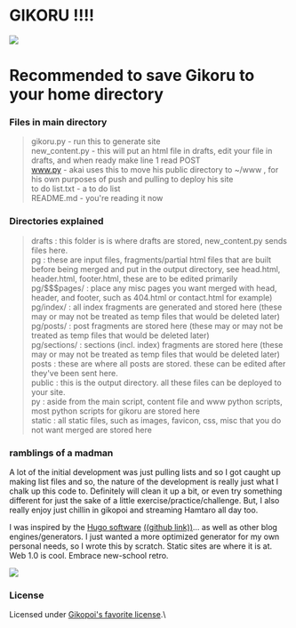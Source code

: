 # GIKORU !!!!
![](https://booru.gikopoi.com/_images/1675480a36b6a1c8cbb815a1fa9fd93b/184%20-%20gikoru.png)

# Recommended to save Gikoru to your home directory

### Files in main directory
>gikoru.py - run this to generate site\
>new_content.py - this will put an html file in drafts, edit your file in drafts, and when ready make line 1 read POST\
>www.py - akai uses this to move his public directory to ~/www , for his own purposes of push and pulling to deploy his site\
>to do list.txt - a to do list\
>README.md - you're reading it now

### Directories explained

>drafts : this folder is is where drafts are stored, new_content.py sends files here.\
>pg : these are input files, fragments/partial html files that are built before being merged and put in the output directory, see head.html, header.html, footer.html, these are to be edited primarily\
>pg/$$$pages/ : place any misc pages you want merged with head, header, and footer, such as 404.html or contact.html for example)\
>pg/index/ : all index fragments are generated and stored here (these may or may not be treated as temp files that would be deleted later)\
>pg/posts/ : post fragments are stored here (these may or may not be treated as temp files that would be deleted later)\
>pg/sections/ : sections (incl. index) fragments are stored here (these may or may not be treated as temp files that would be deleted later)\
>posts : these are where all posts are stored. these can be edited after they've been sent here.\
>public : this is the output directory. all these files can be deployed to your site.\
>py : aside from the main script, content file and www python scripts, most python scripts for gikoru are stored here\
static : all static files, such as images, favicon, css, misc that you do not want merged are stored here

### ramblings of a madman

A lot of the initial development was just pulling lists and so I got caught up making list files and so, the nature of the development is really just what I chalk up this code to. Definitely will clean it up a bit, or even try something different for just the sake of a little exercise/practice/challenge.
But, I also really enjoy just chillin in gikopoi and streaming Hamtaro all day too.

I was inspired by the [Hugo software](https://gohugo.io/) [((github link))](https://github.com/gohugoio/hugo)... as well as other blog engines/generators. I just wanted a more optimized generator for my own personal needs, so I wrote this by scratch. Static sites are where it is at. Web 1.0 is cool. Embrace new-school retro.

![](https://booru.gikopoi.com/_images/467a753d771eeb26b5a1014e05d0ee60/185%20-%20akai%20coffee%20lazy%20moon.png)

### License

Licensed under [Gikopoi's favorite license](https://github.com/153/goatse-license).\